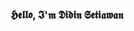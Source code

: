 ### 𝕳𝖊𝖑𝖑𝖔, 𝕴'𝖒 𝕯𝖎𝖉𝖎𝖓 𝕾𝖊𝖙𝖎𝖆𝖜𝖆𝖓


<!--
**DidinOS9/DidinOS9** is a ✨ _special_ ✨ repository because its `README.md` (this file) appears on your GitHub profile.

Here are some ideas to get you started:

- 🔭 I’m currently working on ...
- 🌱 I’m currently learning ...
- 👯 I’m looking to collaborate on ...
- 🤔 I’m looking for help with ...
- 💬 Ask me about ...
- 📫 How to reach me: ...
- 😄 Pronouns: ...
- ⚡ Fun fact: ...
-->
